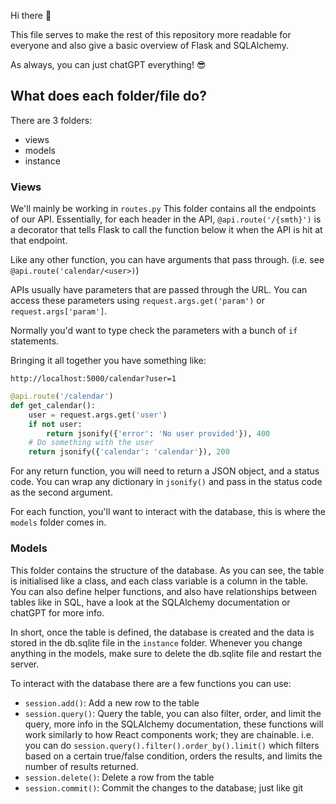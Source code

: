 Hi there 👋

This file serves to make the rest of this repository more readable for everyone and also give a basic overview
of Flask and SQLAlchemy.

As always, you can just chatGPT everything! 😎

## What does each folder/file do?

There are 3 folders:

- views
- models
- instance

### Views

We'll mainly be working in `routes.py`
This folder contains all the endpoints of our API.
Essentially, for each header in the API, `@api.route('/{smth}')` is a decorator that tells Flask to call the function below it when the API is hit at that endpoint.

Like any other function, you can have arguments that pass through. (i.e. see `@api.route('calendar/<user>)`)

APIs usually have parameters that are passed through the URL. You can access these parameters using `request.args.get('param')` or `request.args['param']`.

Normally you'd want to type check the parameters with a bunch of `if` statements.

Bringing it all together you have something like:

`http://localhost:5000/calendar?user=1`

```python
@api.route('/calendar')
def get_calendar():
    user = request.args.get('user')
    if not user:
        return jsonify({'error': 'No user provided'}), 400
    # Do something with the user
    return jsonify({'calendar': 'calendar'}), 200
```

For any return function, you will need to return a JSON object, and a status code. You can wrap any dictionary in `jsonify()` and pass in the status code as the second argument.

For each function, you'll want to interact with the database, this is where the `models` folder comes in.

### Models

This folder contains the structure of the database. As you can see, the table is initialised like a class, and each class variable is a column in the table. You can also define helper functions, and also have relationships between tables like in SQL, have a look at the SQLAlchemy documentation or chatGPT for more info.

In short, once the table is defined, the database is created and the data is stored in the db.sqlite file in the `instance` folder. Whenever you change anything in the models, make sure to delete the db.sqlite file and restart the server.

To interact with the database there are a few functions you can use:

- `session.add()`: Add a new row to the table
- `session.query()`: Query the table, you can also filter, order, and limit the query, more info in the SQLAlchemy documentation, these functions will work similarly to how React components work; they are chainable. i.e. you can do `session.query().filter().order_by().limit()` which filters based on a certain true/false condition, orders the results, and limits the number of results returned.
- `session.delete()`: Delete a row from the table
- `session.commit()`: Commit the changes to the database; just like git
